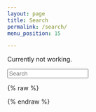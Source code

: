 ```yaml
---
layout: page
title: Search
permalink: /search/
menu_position: 15

---
```


Currently not working.

<form class="pure-form" action="/search" method="get">

  <input type="text" id="search-query" name="q" placeholder="Search" autocomplete="off">
</form>


<section id="search-results" style="display: none;"> </section>

{% raw %}
<script id="search-results-template" type="text/mustache">
  {{#entries}}
    <article>
      <h3>
        {{#date}}<small><time datetime="{{pubdate}}" pubdate>{{displaydate}}</time></small>{{/date}}
        <a href="{{url}}">{{title}}</a>
      </h3>
      {{#is_post}}
      <ul>
        {{#tags}}<li>{{.}} </li>{{/tags}}
      </ul>
      {{/is_post}}
    </article>
  {{/entries}}
</script>
{% endraw %}

<script src="/js/search.js" type="text/javascript" charset="utf-8"></script>

<script type="text/javascript">
  $(function() {
    $('#search-query').lunrSearch({
      indexUrl  : '/js/index.json',           // url for the .json file containing search index data
      results   : '#search-results',          // selector for containing search results element
      template  : '#search-results-template', // selector for Mustache.js template
      titleMsg  : '<h1>Search results<h1>',   // message attached in front of results (can be empty)
      emptyMsg  : '<p>Nothing found.</p>'     // shown message if search returns no results
    });
  });
</script>
